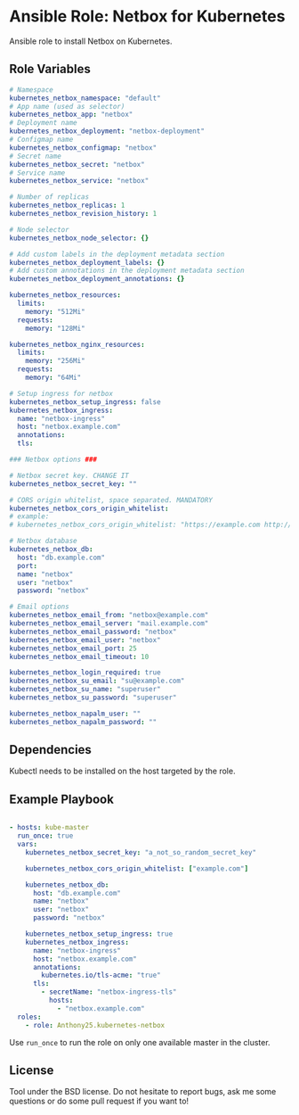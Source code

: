 Ansible Role: Netbox for Kubernetes
===================================

Ansible role to install Netbox on Kubernetes.

Role Variables
--------------

```yaml
# Namespace
kubernetes_netbox_namespace: "default"
# App name (used as selector)
kubernetes_netbox_app: "netbox"
# Deployment name
kubernetes_netbox_deployment: "netbox-deployment"
# Configmap name
kubernetes_netbox_configmap: "netbox"
# Secret name
kubernetes_netbox_secret: "netbox"
# Service name
kubernetes_netbox_service: "netbox"

# Number of replicas
kubernetes_netbox_replicas: 1
kubernetes_netbox_revision_history: 1

# Node selector
kubernetes_netbox_node_selector: {}

# Add custom labels in the deployment metadata section
kubernetes_netbox_deployment_labels: {}
# Add custom annotations in the deployment metadata section
kubernetes_netbox_deployment_annotations: {}

kubernetes_netbox_resources:
  limits:
    memory: "512Mi"
  requests:
    memory: "128Mi"

kubernetes_netbox_nginx_resources:
  limits:
    memory: "256Mi"
  requests:
    memory: "64Mi"

# Setup ingress for netbox
kubernetes_netbox_setup_ingress: false
kubernetes_netbox_ingress:
  name: "netbox-ingress"
  host: "netbox.example.com"
  annotations:
  tls:

### Netbox options ###

# Netbox secret key. CHANGE IT
kubernetes_netbox_secret_key: ""

# CORS origin whitelist, space separated. MANDATORY
kubernetes_netbox_cors_origin_whitelist:
# example:
# kubernetes_netbox_cors_origin_whitelist: "https://example.com http://example.net"

# Netbox database
kubernetes_netbox_db:
  host: "db.example.com"
  port:
  name: "netbox"
  user: "netbox"
  password: "netbox"

# Email options
kubernetes_netbox_email_from: "netbox@example.com"
kubernetes_netbox_email_server: "mail.example.com"
kubernetes_netbox_email_password: "netbox"
kubernetes_netbox_email_user: "netbox"
kubernetes_netbox_email_port: 25
kubernetes_netbox_email_timeout: 10

kubernetes_netbox_login_required: true
kubernetes_netbox_su_email: "su@example.com"
kubernetes_netbox_su_name: "superuser"
kubernetes_netbox_su_password: "superuser"

kubernetes_netbox_napalm_user: ""
kubernetes_netbox_napalm_password: ""
```

Dependencies
------------

Kubectl needs to be installed on the host targeted by the role.


Example Playbook
----------------

```yaml

- hosts: kube-master
  run_once: true
  vars:
    kubernetes_netbox_secret_key: "a_not_so_random_secret_key"

    kubernetes_netbox_cors_origin_whitelist: ["example.com"]

    kubernetes_netbox_db:
      host: "db.example.com"
      name: "netbox"
      user: "netbox"
      password: "netbox"

    kubernetes_netbox_setup_ingress: true
    kubernetes_netbox_ingress:
      name: "netbox-ingress"
      host: "netbox.example.com"
      annotations:
        kubernetes.io/tls-acme: "true"
      tls:
        - secretName: "netbox-ingress-tls"
          hosts:
            - "netbox.example.com"
  roles:
    - role: Anthony25.kubernetes-netbox
```

Use `run_once` to run the role on only one available master in the cluster.

License
-------

Tool under the BSD license. Do not hesitate to report bugs, ask me some
questions or do some pull request if you want to!
